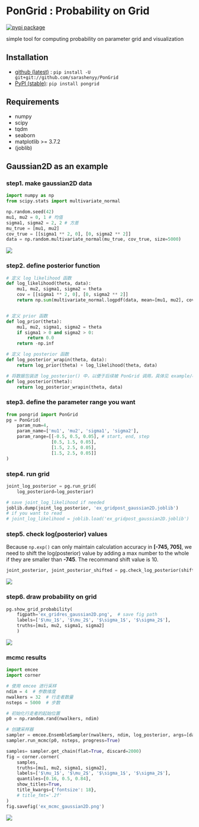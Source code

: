 # PonGrid : Probability on Grid
[![pypi package](https://img.shields.io/pypi/v/pongrid.svg)](https://pypi.org/project/pongrid/)

simple tool for computing probability on parameter grid and visualization

## Installation
- [github (latest)](https://github.com/sarashenyy/PonGrid) : `pip install -U git+git://github.com/sarashenyy/PonGrid`
- [PyPI (stable)](https://pypi.org/project/pongrid/): `pip install pongrid`

## Requirements
- numpy
- scipy
- tqdm
- seaborn
- matplotlib >= 3.7.2
- (joblib)

## Gaussian2D as an example
### step1. make gaussian2D data
```python
import numpy as np
from scipy.stats import multivariate_normal

np.random.seed(42)
mu1, mu2 = 0, 1 # 均值
sigma1, sigma2 = 2, 2 # 方差
mu_true = [mu1, mu2]  
cov_true = [[sigma1 ** 2, 0], [0, sigma2 ** 2]] 
data = np.random.multivariate_normal(mu_true, cov_true, size=5000)
```
![](example/ex_data_gaussian2D.png)

### step2. define posterior function
```python
# 定义 log likelihood 函数
def log_likelihood(theta, data):
    mu1, mu2, sigma1, sigma2 = theta
    cov = [[sigma1 ** 2, 0], [0, sigma2 ** 2]]
    return np.sum(multivariate_normal.logpdf(data, mean=[mu1, mu2], cov=cov))


# 定义 prior 函数
def log_prior(theta):
    mu1, mu2, sigma1, sigma2 = theta
    if sigma1 > 0 and sigma2 > 0:
        return 0.0
    return -np.inf

# 定义 log posterior 函数
def log_posterior_wrapin(theta, data):
    return log_prior(theta) + log_likelihood(theta, data)

# 将数据包装进 log_posterior() 中，以便于后续被 PonGrid 调用，具体见 example/ex_grid_gaussian2D.py
def log_posterior(theta):
    return log_posterior_wrapin(theta, data)
```

### step3. define the parameter range you want
```python
from pongrid import PonGrid
pg = PonGrid(
    param_num=4,
    param_name=['mu1', 'mu2', 'sigma1', 'sigma2'],
    param_range=[[-0.5, 0.5, 0.05], # start, end, step
                 [0.5, 1.5, 0.05],
                 [1.5, 2.5, 0.05],
                 [1.5, 2.5, 0.05]]
)
```

### step4. run grid
```python
joint_log_posterior = pg.run_grid(
    log_posteriord=log_posterior)

# save joint_log_likelihood if needed
joblib.dump(joint_log_posterior, 'ex_gridpost_gaussian2D.joblib')
# if you want to read
# joint_log_likelihood = joblib.load('ex_gridpost_gaussian2D.joblib')
```

### step5. check log(posterior) values
Because `np.exp()` can only maintain calculation accuracy in **[-745, 705]**,
we need to shift the log(posterior) value by adding a max number to the whole
if they are smaller than **-745**.
The recommand shift value is 10.
```python
joint_posterior, joint_posterior_shifted = pg.check_log_posterior(shift=True, shifted_to=10)
```
![](/example/gridpost_range.png)

### step6. draw probability on grid
```python
pg.show_grid_probability(
    figpath='ex_gridres_gaussian2D.png',  # save fig path
    labels=['$\mu_1$', '$\mu_2$', '$\sigma_1$', '$\sigma_2$'],
    truths=[mu1, mu2, sigma1, sigma2] 
    )
```
![](/example/ex_gridres_gaussian2D.png)

### mcmc results
```python
import emcee
import corner

# 使用 emcee 进行采样
ndim = 4  # 参数维度
nwalkers = 32  # 行走者数量
nsteps = 5000  # 步数

# 初始化行走者的起始位置
p0 = np.random.rand(nwalkers, ndim)

# 创建采样器
sampler = emcee.EnsembleSampler(nwalkers, ndim, log_posterior, args=[data])
sampler.run_mcmc(p0, nsteps, progress=True)

samples= sampler.get_chain(flat=True, discard=2000)
fig = corner.corner(
    samples, 
    truths=[mu1, mu2, sigma1, sigma2],
    labels=['$\mu_1$', '$\mu_2$', '$\sigma_1$', '$\sigma_2$'],
    quantiles=[0.16, 0.5, 0.84],
    show_titles=True,
    title_kwargs={'fontsize': 18},
    # title_fmt='.2f'
)
fig.savefig('ex_mcmc_gaussian2D.png')
```
![](/example/ex_mcmc_gaussian2D.png)
